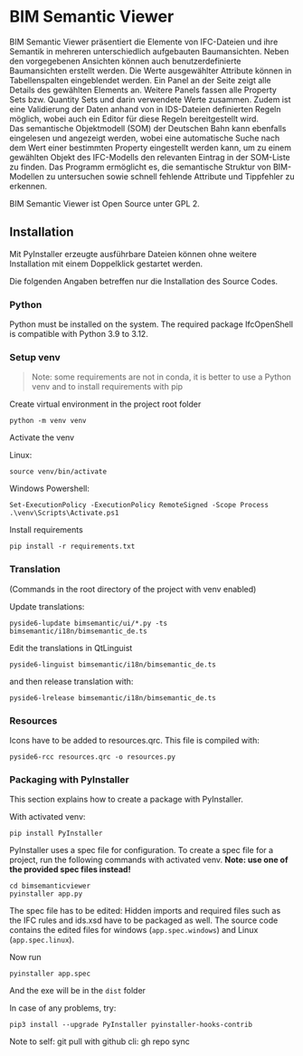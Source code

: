 # BIM Semantic Viewer

BIM Semantic Viewer
präsentiert die Elemente von IFC-Dateien und ihre Semantik in mehreren 
unterschiedlich aufgebauten Baumansichten. Neben den vorgegebenen Ansichten 
können auch benutzerdefinierte Baumansichten erstellt werden. Die Werte 
ausgewählter Attribute können in Tabellenspalten eingeblendet werden.
Ein Panel an der Seite zeigt alle Details des gewählten Elements an. 
Weitere Panels fassen alle Property Sets bzw. Quantity Sets und darin verwendete Werte zusammen.
Zudem ist eine Validierung der Daten anhand von in IDS-Dateien definierten Regeln 
möglich, wobei auch ein Editor für diese Regeln bereitgestellt wird.  
Das semantische Objektmodell (SOM) der Deutschen Bahn kann ebenfalls eingelesen
und angezeigt werden, wobei eine automatische Suche nach dem Wert einer 
bestimmten Property eingestellt werden kann, um zu einem gewählten Objekt 
des IFC-Modells den relevanten Eintrag in der SOM-Liste zu finden.
Das Programm ermöglicht es, die semantische Struktur von BIM-Modellen zu untersuchen
sowie schnell fehlende Attribute und Tippfehler zu erkennen. 

BIM Semantic Viewer ist Open Source unter GPL 2.

## Installation 

Mit PyInstaller erzeugte ausführbare Dateien können ohne weitere Installation 
mit einem Doppelklick gestartet werden. 

Die folgenden Angaben betreffen nur die Installation des Source Codes.
### Python

Python must be installed on the system.
The required package IfcOpenShell is compatible with Python 3.9 to 3.12.

### Setup venv
> Note: some requirements are not in conda, it is better to use a Python venv and to install requirements with pip

Create virtual environment in the project root folder
```
python -m venv venv
```

Activate the venv

Linux:
```
source venv/bin/activate
```

Windows Powershell:
```
Set-ExecutionPolicy -ExecutionPolicy RemoteSigned -Scope Process
.\venv\Scripts\Activate.ps1
```

Install requirements
```
pip install -r requirements.txt
```
### Translation
(Commands in the root directory of the project with venv enabled)

Update translations:
```
pyside6-lupdate bimsemantic/ui/*.py -ts bimsemantic/i18n/bimsemantic_de.ts
```

Edit the translations in QtLinguist 
```
pyside6-linguist bimsemantic/i18n/bimsemantic_de.ts
```

and then release translation with:
```
pyside6-lrelease bimsemantic/i18n/bimsemantic_de.ts
```

### Resources

Icons have to be added to resources.qrc. This file is compiled with:

```
pyside6-rcc resources.qrc -o resources.py
```


### Packaging with PyInstaller
This section explains how to create a package with PyInstaller.

With activated venv:
```
pip install PyInstaller
```

PyInstaller uses a spec file for configuration.
To create a spec file for a project, run the following commands with activated venv. **Note: use one of the provided spec files instead!**
```
cd bimsemanticviewer
pyinstaller app.py
```

The spec file has to be edited: Hidden imports and required files such as the
IFC rules and ids.xsd have to be packaged as well. The source code contains the edited 
files for windows (`app.spec.windows`) and Linux (`app.spec.linux`).

Now run
```
pyinstaller app.spec
```
And the exe will be in the `dist` folder

In case of any problems, try:
```
pip3 install --upgrade PyInstaller pyinstaller-hooks-contrib
```

Note to self: git pull with github cli: gh repo sync

